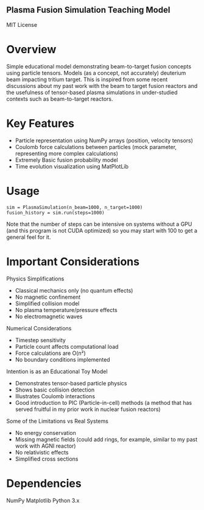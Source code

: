 ## Plasma Fusion Simulation Teaching Model

MIT License

# Overview
Simple educational model demonstrating beam-to-target fusion concepts using particle tensors. Models (as a concept, not accurately) deuterium beam impacting tritium target. This is inspired from some recent discussions about my past work with the beam to target fusion reactors and the usefulness of tensor-based plasma simulations in under-studied contexts such as beam-to-target reactors.


# Key Features
* Particle representation using NumPy arrays (position, velocity tensors)
* Coulomb force calculations between particles (mock parameter, representing more complex calculations)
* Extremely Basic fusion probability model
* Time evolution visualization using MatPlotLib


# Usage
```
sim = PlasmaSimulation(n_beam=1000, n_target=1000)
fusion_history = sim.run(steps=1000)
```
Note that the number of steps can be intensive on systems without a GPU (and this program is not CUDA optimized) so you may start with 100 to get a general feel for it.

# Important Considerations

Physics Simplifications
* Classical mechanics only (no quantum effects)
* No magnetic confinement
* Simplified collision model
* No plasma temperature/pressure effects
* No electromagnetic waves

Numerical Considerations
* Timestep sensitivity
* Particle count affects computational load
* Force calculations are O(n²)
* No boundary conditions implemented

Intention is as an Educational Toy Model
* Demonstrates tensor-based particle physics
* Shows basic collision detection
* Illustrates Coulomb interactions
* Good introduction to PIC (Particle-in-cell) methods (a method that has served fruitful in my prior work in nuclear fusion reactors)

Some of the Limitations vs Real Systems
* No energy conservation
* Missing magnetic fields (could add rings, for example, similar to my past work with AGNI reactor)
* No relativistic effects
* Simplified cross sections

# Dependencies
NumPy
Matplotlib
Python 3.x